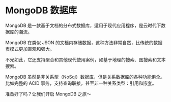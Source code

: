 # MongoDB 数据库

MongoDB 是一款基于文档的分布式数据库，适用于现代应用程序，是云时代下数据库的潮流。

MongoDB 在类似 JSON 的文档内存储数据，这种方法非常自然，比传统的数据表模式更加直观和强大。

不光如此，它还支持聚合和其他现代使用案例，如基于地理的搜索、图搜索和文本搜索。

MongoDB 虽然是非关系型（NoSql）数据库，但是关系数据库的各种功能俱全。比如完整的 ACID 事务，支持查询联接，甚至非一种关系类型：引用和嵌套。

准备好了吗？让我们开启 MongoDB 之旅～
